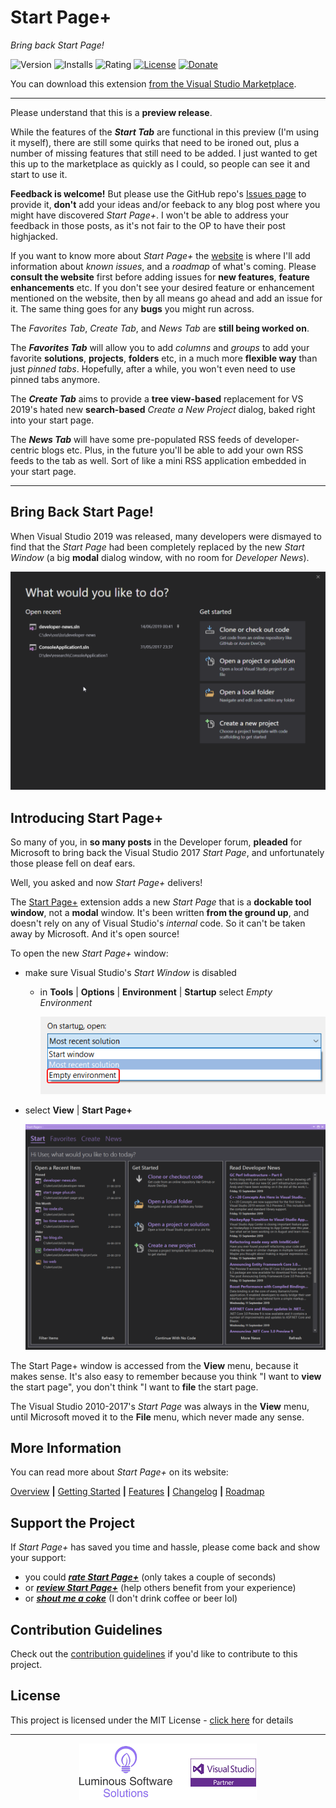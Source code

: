 ﻿# Start Page+

*Bring back Start Page!*

![Version][version-badge-url]
![Installs][installs-badge-url]
![Rating][rating-badge-url]
[![License][license-badge]][license-url]
[![Donate][paypal-badge]](https://www.paypal.me/yannduran/5)

[version-badge-url]: http://vsmarketplacebadge.apphb.com/version-short/YannDuran.StartPagePlus.svg?label=version&colorB=7E57C2&style=flat-square
[installs-badge-url]: http://vsmarketplacebadge.apphb.com/installs-short/YannDuran.StartPagePlus.svg?colorB=7E57C2&style=flat-square
[rating-badge-url]: http://vsmarketplacebadge.apphb.com/rating-short/YannDuran.StartPagePlus.svg?colorB=7E57C2&style=flat-square
[license-badge]: https://img.shields.io/badge/license-MIT-7E57C2.svg?style=flat-square
[license-url]: https://github.com/luminous-software/start-page-plus/blob/master/LICENSE
[paypal-badge]: https://img.shields.io/badge/donate-paypal-green.svg?style=flat-square
[paypal-url]: https://www.paypal.me/yannduran/10

You can download this extension [from the Visual Studio Marketplace][marketplace-url].

[marketplace-url]: https://marketplace.visualstudio.com/items?itemName=YannDuran.StartPagePlus

---

Please understand that this is a **preview release**.

While the features of the **_Start Tab_** are functional in this preview (I'm using it myself),
there are still some quirks that need to be ironed out, plus a number of missing features that still
need to be added.
I just wanted to get this up to the marketplace as quickly as I could, so people can see it and
start to use it.

**Feedback is welcome!** But please use the GitHub repo's [Issues page][github-issues-page] to
provide it, **don't** add your ideas and/or feeback to any blog post where you might have
discovered _Start Page+_.
I won't be able to address your feedback in those posts, as it's not fair to the OP to have their
post highjacked.

If you want to know more about _Start Page+_ the [website][start-page-plus-website] is where I'll
add information about _known issues_, and a _roadmap_ of what's coming.
Please **consult the website** first before adding issues for **new features**,
**feature enhancements** etc.
If you don't see your desired feature or enhancement mentioned on the website,
then by all means go ahead and add an issue for it.
The same thing goes for any **bugs** you might run across.

The _Favorites Tab_, _Create Tab_, and _News Tab_ are **still being worked on**.

The **_Favorites Tab_** will allow you to add _columns_ and _groups_ to add your favorite
**solutions**, **projects**, **folders** etc, in a much more **flexible way** than just
_pinned tabs_.
Hopefully, after a while, you won't even need to use pinned tabs anymore.

The **_Create Tab_** aims to provide a **tree view-based** replacement for VS 2019's hated new
**search-based** _Create a New Project_ dialog, baked right into your start page.

The **_News Tab_** will have some pre-populated RSS feeds of developer-centric blogs etc.
Plus, in the future you'll be able to add your own RSS feeds to the tab as well.
Sort of like a mini RSS application embedded in your start page.

[github-issues-page]: https://github.com/luminous-software/start-page-plus/issues
[start-page-plus-website]: https://luminous-software.solutions/start-page-plus

---

## Bring Back Start Page!

When Visual Studio 2019 was released, many developers were dismayed to find that the _Start Page_ had been completely
replaced by the new _Start Window_ (a big **modal** dialog window, with no room for _Developer News_).

![Start Window](docs-source/assets/images/start-window-dark.png)

## Introducing Start Page+

So many of you, in **so many posts** in the Developer forum, **pleaded** for Microsoft to bring back the Visual Studio 2017
_Start Page_, and unfortunately those please fell on deaf ears.

Well, you asked and now _Start Page+_ delivers!

The [Start Page+][start-page-plus-url] extension adds a new *Start Page* that is a **dockable tool window**,
not a **modal** window.
It's been written **from the ground up**, and doesn't rely on any of Visual Studio's *internal* code.
So it can't be taken  away by Microsoft. And it's open source!

To open the new _Start Page+_ window:

- make sure Visual Studio's *Start Window* is disabled
  - in **Tools** | **Options** | **Environment** | **Startup** select _Empty Environment_

    ![Startup Options](docs-source/assets/images/startup-options.png)

- select **View** | **Start Page+**

  ![Start Page+](docs-source/assets/images/start-page-plus.png)

The Start Page+ window is accessed from the **View** menu, because it makes sense.
It's also easy to remember because you think "I want to **view** the start page",
you don't think "I want to **file** the start page.

The Visual Studio 2010-2017's _Start Page_ was always in the **View** menu,
until Microsoft moved it to the **File** menu, which never made any sense.

[start-page-plus-url]: https://marketplace.visualstudio.com/items?itemName=YannDuran.StartPagePlus
[roadmap-url]: https://luminous-software.solutions/start-page-plus/roadmap
[give-back-start-page-url]: https://developercommunity.visualstudio.com/idea/434456/start-page-please-give-it-back.html

## More Information

You can read more about _Start Page+_ on its website:

[Overview][website-url] **|** [Getting Started][getting-started-url] **|** [Features][features-url] **|** [Changelog][changelog-url] **|** [Roadmap][roadmap-url]

[website-url]: https://luminous-software.solutions/start-page-plus
[getting-started-url]: https://luminous-software.solutions/start-page-plus/getting-started
[features-url]: https://luminous-software.solutions/start-page-plus/features
[changelog-url]: https://luminous-software.solutions/start-page-plus/changelog
[roadmap-url]: https://luminous-software.solutions/start-page-plus/roadmap

## Support the Project

If *Start Page+* has saved you time and hassle, please come back and show your support:

  - you could [***rate *Start Page+****][rate-or-review-url] (only takes a couple of seconds)
  - or [***review *Start Page+****][rate-or-review-url] (help others benefit from your experience)
  - or [***shout me a coke***](https://www.paypal.me/yannduran/5) (I don't drink coffee or beer lol)

[rate-or-review-url]: https://marketplace.visualstudio.com/items?itemName=YannDuran.StartPagePlus#review-details

## Contribution Guidelines

Check out the [contribution guidelines][contributing-url]
if you'd like to contribute to this project.

[contributing-url]: https://github.com/luminous-software/start-page-plus/blob/master/.github/CONTRIBUTING.md

## License

This project is licensed under the MIT License - [click here][license-url] for details

---

<div style="text-align: center">
    <img src="art/lss-vsip.png"/>
</div>
